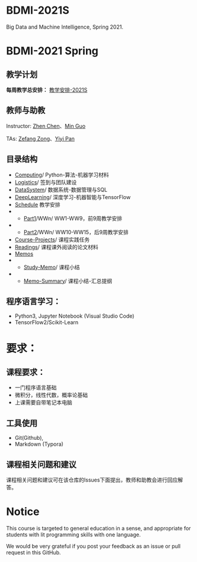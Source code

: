 # BDMI-2021S
Big Data and Machine Intelligence, Spring 2021.

# BDMI-2021 Spring
## 教学计划 
**每周教学总安排：**  [教学安排-2021S](Schedule/Schedule-2021S.md)

## 教师与助教
Instructor: [Zhen Chen](http://www.icenter.tsinghua.edu.cn/info/1060/1298.htm)、[Min Guo](https://github.com/guo-m13)

TAs: [Zefang Zong](https://github.com/zongzefang)、[Yiyi Pan](https://github.com/pan11a)

## 目录结构
- [Computing](Computing)/ Python-算法-机器学习材料 
- [Logistics](Logistics)/ 签到与团队建设
- [DataSystem](DataSystem)/ 数据系统-数据管理与SQL
- [DeepLearning](DeepLearning)/ 深度学习-机器智能与TensorFlow
- [Schedule](Schedule) 教学安排
- - [Part1](Schedule/Part1)/WWn/  WW1-WW9，前9周教学安排
- - [Part2](Schedule/Part2)/WWn/ WW10-WW15，后9周教学安排
- [Course-Projects](Course-Projects)/ 课程实践任务
- [Readings](Readings)/ 课程课外阅读的论文材料
- [Memos](Memos)
- - [Study-Memo](Study-Memo)/ 课程小结
- - [Memo-Summary](Memo-Summary)/ 课程小结-汇总提纲

## 程序语言学习：
- Python3, Jupyter Notebook (Visual Studio Code)
- TensorFlow2/Scikit-Learn

# 要求：
## 课程要求：
- 一门程序语言基础
- 微积分，线性代数，概率论基础
- 上课需要自带笔记本电脑

## 工具使用
- Git(Github), 
- Markdown (Typora)

## 课程相关问题和建议
课程相关问题和建议可在该仓库的Issues下面提出，教师和助教会进行回应解答。


# Notice
This course is targeted to general education in a sense, and appropriate for students with lit programming skills with one language.

We would be very grateful if you post your feedback as an issue or pull request in this GitHub.
